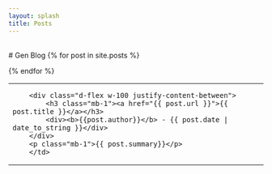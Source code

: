 ```yaml
---
layout: splash
title: Posts 
---
```


<br/>
# Gen Blog

<table class="table posts">
  {% for post in site.posts %}
    <tr><td class="list-group-item-action flex-column align-items-start">

        <div class="d-flex w-100 justify-content-between">
            <h3 class="mb-1"><a href="{{ post.url }}">{{ post.title }}</a></h3>
            <div><b>{{post.author}}</b> - {{ post.date | date_to_string }}</div>
        </div>
        <p class="mb-1">{{ post.summary}}</p>
        </td>
   </tr>

  {% endfor %}
</table>

